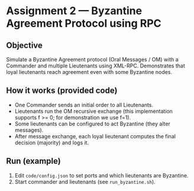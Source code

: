 # Assignment 2 — Byzantine Agreement Protocol using RPC

## Objective
Simulate a Byzantine Agreement protocol (Oral Messages / OM) with a Commander and multiple Lieutenants using XML-RPC. Demonstrates that loyal lieutenants reach agreement even with some Byzantine nodes.

## How it works (provided code)
- One Commander sends an initial order to all Lieutenants.
- Lieutenants run the OM recursive exchange (this implementation supports f >= 0; for demonstration we use f=1).
- Some lieutenants can be configured to act Byzantine (they alter messages).
- After message exchange, each loyal lieutenant computes the final decision (majority) and logs it.

## Run (example)
1. Edit `code/config.json` to set ports and which lieutenants are Byzantine.
2. Start commander and lieutenants (see `run_byzantine.sh`).
